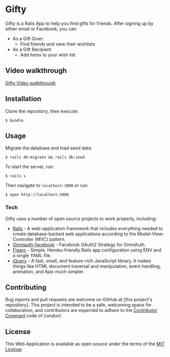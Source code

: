 # Gifty

Gifty is a Rails App to help you find gifts for friends. After signing up by either email or Facebook, you can:

  - As a Gift Giver:
    - Find friends and view their wishlists
  - As a Gift Recipient
    - Add items to your wish list

## Video walkthrough
[Gifty Video walkthrough]

## Installation
Clone the repository, then execute:
```
$ bundle
```

## Usage
Migrate the database and load seed data:
```
$ rails db:migrate && rails db:seed
```
To start the server, run:
```
$ rails s
```
Then navigate to ```localhost:3000``` or run:
```
$ open http://localhost:3000
```


### Tech

Gifty uses a number of open source projects to work properly, including:
* [Rails] - A web-application framework that includes everything needed to create database-backed web applications according to the Model-View-Controller (MVC) pattern.
* [Omniauth-facebook] - Facebook OAuth2 Strategy for OmniAuth.
* [Figaro] - Simple, Heroku-friendly Rails app configuration using ENV and a single YAML file.
* [jQuery] - A fast, small, and feature-rich JavaScript library. It makes things like HTML document traversal and manipulation, event handling, animation, and Ajax much simpler.


## Contributing

Bug reports and pull requests are welcome on GitHub at [this project's repository]. This project is intended to be a safe, welcoming space for collaboration, and contributors are expected to adhere to the [Contributor Covenant](http://contributor-covenant.org) code of conduct.

## License

This Web Application is available as open source under the terms of the [MIT License](http://opensource.org/licenses/MIT).


   [Rails]: <http://rubyonrails.org/>
   [Omniauth-facebook]: <https://github.com/mkdynamic/omniauth-facebook>
   [Figaro]: <https://github.com/laserlemon/figaro>
   [jQuery]: <http://jquery.com/>
   [Gifty Video walkthrough]: <https://drive.google.com/file/d/0BxTfGFwB1IsueXpxcW1aNENDQjQ/view?usp=sharing>
